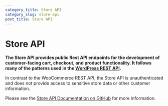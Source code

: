 ```yaml
---
category_title: Store API 
category_slug: store-api
post_title: Store API
---
```


# Store API

**The Store API provides public Rest API endpoints for the development of customer-facing cart, checkout, and product functionality. It follows many of the patterns used in the [WordPress REST API](https://developer.wordpress.org/rest-api/key-concepts/).**

 In contrast to the WooCommerce REST API, the Store API is unauthenticated and does not provide access to sensitive store data or other customer information.

Please see the [Store API Documentation on GitHub](https://github.com/woocommerce/woocommerce/tree/trunk/plugins/woocommerce/src/StoreApi/README.md) for more information.

